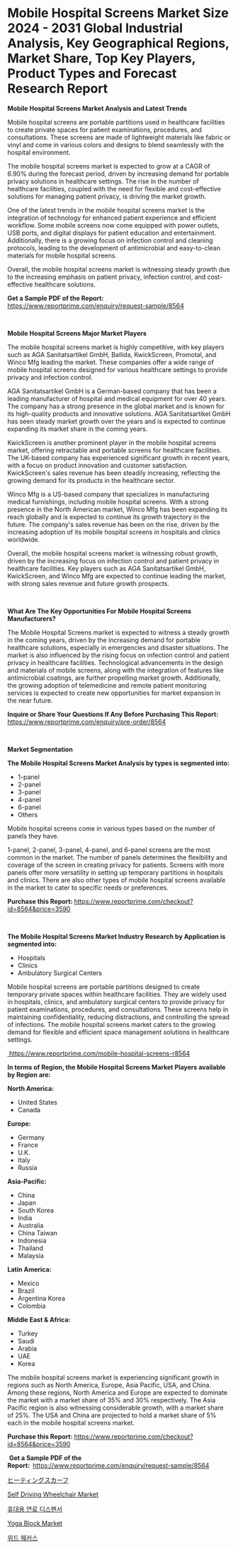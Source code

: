<p><h1>Mobile Hospital Screens Market Size 2024 - 2031 Global Industrial Analysis, Key Geographical Regions, Market Share, Top Key Players, Product Types and Forecast Research Report</h1></p><p><strong>Mobile Hospital Screens Market Analysis and Latest Trends</strong></p>
<p><p>Mobile hospital screens are portable partitions used in healthcare facilities to create private spaces for patient examinations, procedures, and consultations. These screens are made of lightweight materials like fabric or vinyl and come in various colors and designs to blend seamlessly with the hospital environment.</p><p>The mobile hospital screens market is expected to grow at a CAGR of 6.90% during the forecast period, driven by increasing demand for portable privacy solutions in healthcare settings. The rise in the number of healthcare facilities, coupled with the need for flexible and cost-effective solutions for managing patient privacy, is driving the market growth.</p><p>One of the latest trends in the mobile hospital screens market is the integration of technology for enhanced patient experience and efficient workflow. Some mobile screens now come equipped with power outlets, USB ports, and digital displays for patient education and entertainment. Additionally, there is a growing focus on infection control and cleaning protocols, leading to the development of antimicrobial and easy-to-clean materials for mobile hospital screens.</p><p>Overall, the mobile hospital screens market is witnessing steady growth due to the increasing emphasis on patient privacy, infection control, and cost-effective healthcare solutions.</p></p>
<p><strong>Get a Sample PDF of the Report:&nbsp;</strong> <a href="https://www.reportprime.com/enquiry/request-sample/8564">https://www.reportprime.com/enquiry/request-sample/8564</a></p>
<p>&nbsp;</p>
<p><strong>Mobile Hospital Screens Major Market Players</strong></p>
<p><p>The mobile hospital screens market is highly competitive, with key players such as AGA Sanitatsartikel GmbH, Bailida, KwickScreen, Promotal, and Winco Mfg leading the market. These companies offer a wide range of mobile hospital screens designed for various healthcare settings to provide privacy and infection control.</p><p>AGA Sanitatsartikel GmbH is a German-based company that has been a leading manufacturer of hospital and medical equipment for over 40 years. The company has a strong presence in the global market and is known for its high-quality products and innovative solutions. AGA Sanitatsartikel GmbH has seen steady market growth over the years and is expected to continue expanding its market share in the coming years.</p><p>KwickScreen is another prominent player in the mobile hospital screens market, offering retractable and portable screens for healthcare facilities. The UK-based company has experienced significant growth in recent years, with a focus on product innovation and customer satisfaction. KwickScreen's sales revenue has been steadily increasing, reflecting the growing demand for its products in the healthcare sector.</p><p>Winco Mfg is a US-based company that specializes in manufacturing medical furnishings, including mobile hospital screens. With a strong presence in the North American market, Winco Mfg has been expanding its reach globally and is expected to continue its growth trajectory in the future. The company's sales revenue has been on the rise, driven by the increasing adoption of its mobile hospital screens in hospitals and clinics worldwide.</p><p>Overall, the mobile hospital screens market is witnessing robust growth, driven by the increasing focus on infection control and patient privacy in healthcare facilities. Key players such as AGA Sanitatsartikel GmbH, KwickScreen, and Winco Mfg are expected to continue leading the market, with strong sales revenue and future growth prospects.</p></p>
<p>&nbsp;</p>
<p><strong>What Are The Key Opportunities For Mobile Hospital Screens Manufacturers?</strong></p>
<p><p>The Mobile Hospital Screens market is expected to witness a steady growth in the coming years, driven by the increasing demand for portable healthcare solutions, especially in emergencies and disaster situations. The market is also influenced by the rising focus on infection control and patient privacy in healthcare facilities. Technological advancements in the design and materials of mobile screens, along with the integration of features like antimicrobial coatings, are further propelling market growth. Additionally, the growing adoption of telemedicine and remote patient monitoring services is expected to create new opportunities for market expansion in the near future.</p></p>
<p><strong>Inquire or Share Your Questions If Any Before Purchasing This Report:</strong> <a href="https://www.reportprime.com/enquiry/pre-order/8564">https://www.reportprime.com/enquiry/pre-order/8564</a></p>
<p>&nbsp;</p>
<p><strong>Market Segmentation</strong></p>
<p><strong>The Mobile Hospital Screens Market Analysis by types is segmented into:</strong></p>
<p><ul><li>1-panel</li><li>2-panel</li><li>3-panel</li><li>4-panel</li><li>6-panel</li><li>Others</li></ul></p>
<p><p>Mobile hospital screens come in various types based on the number of panels they have.  </p><p>1-panel, 2-panel, 3-panel, 4-panel, and 6-panel screens are the most common in the market. The number of panels determines the flexibility and coverage of the screen in creating privacy for patients. Screens with more panels offer more versatility in setting up temporary partitions in hospitals and clinics. There are also other types of mobile hospital screens available in the market to cater to specific needs or preferences.</p></p>
<p><strong>Purchase this Report:&nbsp;</strong><a href="https://www.reportprime.com/checkout?id=8564&price=3590">https://www.reportprime.com/checkout?id=8564&price=3590</a></p>
<p>&nbsp;</p>
<p><strong>The Mobile Hospital Screens Market Industry Research by Application is segmented into:</strong></p>
<p><ul><li>Hospitals</li><li>Clinics</li><li>Ambulatory Surgical Centers</li></ul></p>
<p><p>Mobile hospital screens are portable partitions designed to create temporary private spaces within healthcare facilities. They are widely used in hospitals, clinics, and ambulatory surgical centers to provide privacy for patient examinations, procedures, and consultations. These screens help in maintaining confidentiality, reducing distractions, and controlling the spread of infections. The mobile hospital screens market caters to the growing demand for flexible and efficient space management solutions in healthcare settings.</p></p>
<p><a href="https://www.reportprime.com/mobile-hospital-screens-r8564">&nbsp;https://www.reportprime.com/mobile-hospital-screens-r8564</a></p>
<p><strong>In terms of Region, the Mobile Hospital Screens Market Players available by Region are:</strong></p>
<p>
    <p> <strong> North America: </strong>
        <ul>
            <li>United States</li>
            <li>Canada</li>
        </ul>
        </p> 
    <p> <strong> Europe: </strong>
        <ul>
            <li>Germany</li>
            <li>France</li>
            <li>U.K.</li>
            <li>Italy</li>
            <li>Russia</li>
        </ul>
        </p> 
    <p> <strong> Asia-Pacific: </strong>
        <ul>
            <li>China</li>
            <li>Japan</li>
            <li>South Korea</li>
            <li>India</li>
            <li>Australia</li>
            <li>China Taiwan</li>
            <li>Indonesia</li>
            <li>Thailand</li>
            <li>Malaysia</li>
        </ul>
        </p> 
    <p> <strong> Latin America: </strong>
        <ul>
            <li>Mexico</li>
            <li>Brazil</li>
            <li>Argentina Korea</li>
            <li>Colombia</li>
        </ul>
        </p> 
    <p> <strong> Middle East & Africa: </strong>
        <ul>
            <li>Turkey</li>
            <li>Saudi</li>
            <li>Arabia</li>
            <li>UAE</li>
            <li>Korea</li>
        </ul>
    </p>
    </p>
<p><p>The mobile hospital screens market is experiencing significant growth in regions such as North America, Europe, Asia Pacific, USA, and China. Among these regions, North America and Europe are expected to dominate the market with a market share of 35% and 30% respectively. The Asia Pacific region is also witnessing considerable growth, with a market share of 25%. The USA and China are projected to hold a market share of 5% each in the mobile hospital screens market.</p></p>
<p><strong>Purchase this Report: </strong><a href="https://www.reportprime.com/checkout?id=8564&price=3590">https://www.reportprime.com/checkout?id=8564&price=3590</a></p>
<p>&nbsp;<strong>Get a Sample PDF of the Report:&nbsp;&nbsp;</strong><a href="https://www.reportprime.com/enquiry/request-sample/8564">https://www.reportprime.com/enquiry/request-sample/8564</a></p>
<p><strong></strong></p>
<p><p><a href="https://github.com/EmoryYundt1935/Market-Research-Report-List-1/blob/main/684998277432.md">ヒーティングスカーフ</a></p><p><a href="https://github.com/DeonteStanton2023/Market-Research-Report-List-1/blob/main/self-driving-wheelchair-market.md">Self Driving Wheelchair Market</a></p><p><a href="https://medium.com/@bartlakin95/%ED%9C%B4%EB%8C%80%EC%9A%A9-%EC%97%B0%EB%A3%8C-%EB%94%94%EC%8A%A4%ED%8E%9C%EC%84%9C-%EC%8B%9C%EC%9E%A5-%EB%B6%84%EC%84%9D-%EA%B8%80%EB%A1%9C%EB%B2%8C-%EC%82%B0%EC%97%85-%EC%A0%84%EB%A7%9D-%EB%B0%8F-%EC%98%88%EC%B8%A1-2024%EB%85%84%EB%B6%80%ED%84%B0-2031%EB%85%84-a9353fee0ee0">휴대용 연료 디스펜서</a></p><p><a href="https://issuu.com/reportprime-2/docs/yoga-block-market-size-2030.pptx">Yoga Block Market</a></p><p><a href="https://medium.com/@jodyomenick905/%EC%9E%A1%EC%B4%88-%EC%A0%9C%EA%B1%B0%EA%B8%B0-%EC%8B%9C%EC%9E%A5-2031%EB%85%84%EA%B9%8C%EC%A7%80%EC%9D%98-%ED%8A%B8%EB%A0%8C%EB%93%9C-%EC%98%88%EC%B8%A1-%EB%B0%8F-%EA%B2%BD%EC%9F%81-%EB%B6%84%EC%84%9D-c24e9c9511e9">위드 웨커스</a></p></p>
